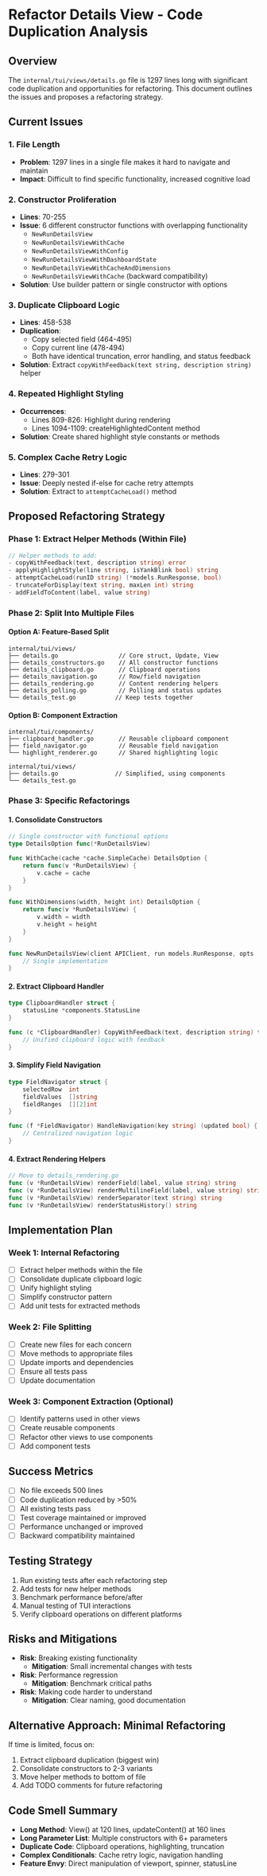 # Refactor Details View - Code Duplication Analysis

## Overview
The `internal/tui/views/details.go` file is 1297 lines long with significant code duplication and opportunities for refactoring. This document outlines the issues and proposes a refactoring strategy.

## Current Issues

### 1. File Length
- **Problem**: 1297 lines in a single file makes it hard to navigate and maintain
- **Impact**: Difficult to find specific functionality, increased cognitive load

### 2. Constructor Proliferation
- **Lines**: 70-255
- **Issue**: 6 different constructor functions with overlapping functionality
  - `NewRunDetailsView`
  - `NewRunDetailsViewWithCache` 
  - `NewRunDetailsViewWithConfig`
  - `NewRunDetailsViewWithDashboardState`
  - `NewRunDetailsViewWithCacheAndDimensions`
  - `NewRunDetailsViewWithCache` (backward compatibility)
- **Solution**: Use builder pattern or single constructor with options

### 3. Duplicate Clipboard Logic
- **Lines**: 458-538
- **Duplication**:
  - Copy selected field (464-495)
  - Copy current line (478-494)
  - Both have identical truncation, error handling, and status feedback
- **Solution**: Extract `copyWithFeedback(text string, description string)` helper

### 4. Repeated Highlight Styling
- **Occurrences**:
  - Lines 809-826: Highlight during rendering
  - Lines 1094-1109: createHighlightedContent method
- **Solution**: Create shared highlight style constants or methods

### 5. Complex Cache Retry Logic
- **Lines**: 279-301
- **Issue**: Deeply nested if-else for cache retry attempts
- **Solution**: Extract to `attemptCacheLoad()` method

## Proposed Refactoring Strategy

### Phase 1: Extract Helper Methods (Within File)
```go
// Helper methods to add:
- copyWithFeedback(text, description string) error
- applyHighlightStyle(line string, isYankBlink bool) string  
- attemptCacheLoad(runID string) (*models.RunResponse, bool)
- truncateForDisplay(text string, maxLen int) string
- addFieldToContent(label, value string) 
```

### Phase 2: Split Into Multiple Files

#### Option A: Feature-Based Split
```
internal/tui/views/
├── details.go                 // Core struct, Update, View
├── details_constructors.go    // All constructor functions
├── details_clipboard.go       // Clipboard operations
├── details_navigation.go      // Row/field navigation
├── details_rendering.go       // Content rendering helpers
├── details_polling.go         // Polling and status updates
└── details_test.go           // Keep tests together
```

#### Option B: Component Extraction
```
internal/tui/components/
├── clipboard_handler.go       // Reusable clipboard component
├── field_navigator.go         // Reusable field navigation
└── highlight_renderer.go      // Shared highlighting logic

internal/tui/views/
├── details.go                // Simplified, using components
└── details_test.go
```

### Phase 3: Specific Refactorings

#### 1. Consolidate Constructors
```go
// Single constructor with functional options
type DetailsOption func(*RunDetailsView)

func WithCache(cache *cache.SimpleCache) DetailsOption {
    return func(v *RunDetailsView) {
        v.cache = cache
    }
}

func WithDimensions(width, height int) DetailsOption {
    return func(v *RunDetailsView) {
        v.width = width
        v.height = height
    }
}

func NewRunDetailsView(client APIClient, run models.RunResponse, opts ...DetailsOption) *RunDetailsView {
    // Single implementation
}
```

#### 2. Extract Clipboard Handler
```go
type ClipboardHandler struct {
    statusLine *components.StatusLine
}

func (c *ClipboardHandler) CopyWithFeedback(text, description string) tea.Cmd {
    // Unified clipboard logic with feedback
}
```

#### 3. Simplify Field Navigation
```go
type FieldNavigator struct {
    selectedRow  int
    fieldValues  []string
    fieldRanges  [][2]int
}

func (f *FieldNavigator) HandleNavigation(key string) (updated bool) {
    // Centralized navigation logic
}
```

#### 4. Extract Rendering Helpers
```go
// Move to details_rendering.go
func (v *RunDetailsView) renderField(label, value string) string
func (v *RunDetailsView) renderMultilineField(label, value string) string  
func (v *RunDetailsView) renderSeparator(text string) string
func (v *RunDetailsView) renderStatusHistory() string
```

## Implementation Plan

### Week 1: Internal Refactoring
- [ ] Extract helper methods within the file
- [ ] Consolidate duplicate clipboard logic
- [ ] Unify highlight styling
- [ ] Simplify constructor pattern
- [ ] Add unit tests for extracted methods

### Week 2: File Splitting
- [ ] Create new files for each concern
- [ ] Move methods to appropriate files
- [ ] Update imports and dependencies
- [ ] Ensure all tests pass
- [ ] Update documentation

### Week 3: Component Extraction (Optional)
- [ ] Identify patterns used in other views
- [ ] Create reusable components
- [ ] Refactor other views to use components
- [ ] Add component tests

## Success Metrics
- [ ] No file exceeds 500 lines
- [ ] Code duplication reduced by >50%
- [ ] All existing tests pass
- [ ] Test coverage maintained or improved
- [ ] Performance unchanged or improved
- [ ] Backward compatibility maintained

## Testing Strategy
1. Run existing tests after each refactoring step
2. Add tests for new helper methods
3. Benchmark performance before/after
4. Manual testing of TUI interactions
5. Verify clipboard operations on different platforms

## Risks and Mitigations
- **Risk**: Breaking existing functionality
  - **Mitigation**: Small incremental changes with tests
- **Risk**: Performance regression
  - **Mitigation**: Benchmark critical paths
- **Risk**: Making code harder to understand
  - **Mitigation**: Clear naming, good documentation

## Alternative Approach: Minimal Refactoring
If time is limited, focus on:
1. Extract clipboard duplication (biggest win)
2. Consolidate constructors to 2-3 variants
3. Move helper methods to bottom of file
4. Add TODO comments for future refactoring

## Code Smell Summary
- **Long Method**: View() at 120 lines, updateContent() at 160 lines
- **Long Parameter List**: Multiple constructors with 6+ parameters
- **Duplicate Code**: Clipboard operations, highlighting, truncation
- **Complex Conditionals**: Cache retry logic, navigation handling
- **Feature Envy**: Direct manipulation of viewport, spinner, statusLine